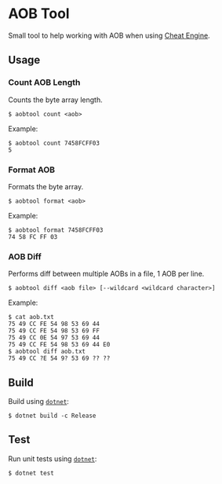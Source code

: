 # AOB Tool
Small tool to help working with AOB when using [Cheat Engine](https://cheatengine.org/).

## Usage
### Count AOB Length
Counts the byte array length.
```
$ aobtool count <aob>
```

Example:
```
$ aobtool count 7458FCFF03
5
```

### Format AOB
Formats the byte array.
```
$ aobtool format <aob>
```

Example:
```
$ aobtool format 7458FCFF03
74 58 FC FF 03
```

### AOB Diff
Performs diff between multiple AOBs in a file, 1 AOB per line.
```
$ aobtool diff <aob file> [--wildcard <wildcard character>]
```

Example:
```
$ cat aob.txt
75 49 CC FE 54 98 53 69 44
75 49 CC FE 54 98 53 69 FF
75 49 CC 0E 54 97 53 69 44
75 49 CC FE 54 98 53 69 44 E0
$ aobtool diff aob.txt
75 49 CC ?E 54 9? 53 69 ?? ??
```

## Build
Build using [`dotnet`](https://dotnet.microsoft.com/download):
```
$ dotnet build -c Release
```

## Test
Run unit tests using [`dotnet`](https://dotnet.microsoft.com/download):
```
$ dotnet test
```
